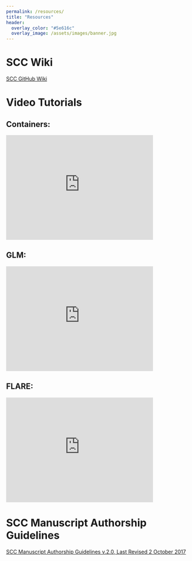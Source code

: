 ```yaml
---
permalink: /resources/
title: "Resources"
header:
  overlay_color: "#5e616c"
  overlay_image: /assets/images/banner.jpg
---
```


# SCC Wiki

[<i class="fas fa-link" aria-hidden="true"></i> SCC GitHub Wiki](https://github.com/CareyLabVT/SmartConnectedCommunities/wiki)

# Video Tutorials

## Containers: 
<div class="video-responsive">
<iframe id="kaltura_player" src="https://cdnapisec.kaltura.com/p/2375811/sp/237581100/embedIframeJs/uiconf_id/41950442/partner_id/2375811?iframeembed=true&playerId=kaltura_player&entry_id=1_bnqfwf5r&flashvars[streamerType]=auto&amp;flashvars[localizationCode]=en&amp;flashvars[leadWithHTML5]=true&amp;flashvars[sideBarContainer.plugin]=true&amp;flashvars[sideBarContainer.position]=left&amp;flashvars[sideBarContainer.clickToClose]=true&amp;flashvars[chapters.plugin]=true&amp;flashvars[chapters.layout]=vertical&amp;flashvars[chapters.thumbnailRotator]=false&amp;flashvars[streamSelector.plugin]=true&amp;flashvars[EmbedPlayer.SpinnerTarget]=videoHolder&amp;flashvars[dualScreen.plugin]=true&amp;flashvars[Kaltura.addCrossoriginToIframe]=true&amp;&wid=1_yo0inioj" width="400" height="285" allowfullscreen webkitallowfullscreen mozAllowFullScreen allow="autoplay *; fullscreen *; encrypted-media *" sandbox="allow-forms allow-same-origin allow-scripts allow-top-navigation allow-pointer-lock allow-popups allow-modals allow-orientation-lock allow-popups-to-escape-sandbox allow-presentation allow-top-navigation-by-user-activation" frameborder="0" title="Kaltura Player"></iframe>
</div>

## GLM:
<div class="video-responsive">
<iframe id="kaltura_player" src="https://cdnapisec.kaltura.com/p/2375811/sp/237581100/embedIframeJs/uiconf_id/41950442/partner_id/2375811?iframeembed=true&playerId=kaltura_player&entry_id=1_ildp4tiu&flashvars[streamerType]=auto&amp;flashvars[localizationCode]=en&amp;flashvars[leadWithHTML5]=true&amp;flashvars[sideBarContainer.plugin]=true&amp;flashvars[sideBarContainer.position]=left&amp;flashvars[sideBarContainer.clickToClose]=true&amp;flashvars[chapters.plugin]=true&amp;flashvars[chapters.layout]=vertical&amp;flashvars[chapters.thumbnailRotator]=false&amp;flashvars[streamSelector.plugin]=true&amp;flashvars[EmbedPlayer.SpinnerTarget]=videoHolder&amp;flashvars[dualScreen.plugin]=true&amp;flashvars[Kaltura.addCrossoriginToIframe]=true&amp;&wid=1_3jcfgxmd" width="400" height="285" allowfullscreen webkitallowfullscreen mozAllowFullScreen allow="autoplay *; fullscreen *; encrypted-media *" sandbox="allow-forms allow-same-origin allow-scripts allow-top-navigation allow-pointer-lock allow-popups allow-modals allow-orientation-lock allow-popups-to-escape-sandbox allow-presentation allow-top-navigation-by-user-activation" frameborder="0" title="Kaltura Player"></iframe>
</div>

## FLARE:
<div class="video-responsive">
<iframe id="kaltura_player" src="https://cdnapisec.kaltura.com/p/2375811/sp/237581100/embedIframeJs/uiconf_id/41950442/partner_id/2375811?iframeembed=true&playerId=kaltura_player&entry_id=1_la3w2hkk&flashvars[streamerType]=auto&amp;flashvars[localizationCode]=en&amp;flashvars[leadWithHTML5]=true&amp;flashvars[sideBarContainer.plugin]=true&amp;flashvars[sideBarContainer.position]=left&amp;flashvars[sideBarContainer.clickToClose]=true&amp;flashvars[chapters.plugin]=true&amp;flashvars[chapters.layout]=vertical&amp;flashvars[chapters.thumbnailRotator]=false&amp;flashvars[streamSelector.plugin]=true&amp;flashvars[EmbedPlayer.SpinnerTarget]=videoHolder&amp;flashvars[dualScreen.plugin]=true&amp;flashvars[Kaltura.addCrossoriginToIframe]=true&amp;&wid=1_2t0fqsrf" width="400" height="285" allowfullscreen webkitallowfullscreen mozAllowFullScreen allow="autoplay *; fullscreen *; encrypted-media *" sandbox="allow-forms allow-same-origin allow-scripts allow-top-navigation allow-pointer-lock allow-popups allow-modals allow-orientation-lock allow-popups-to-escape-sandbox allow-presentation allow-top-navigation-by-user-activation" frameborder="0" title="Kaltura Player"></iframe>
</div>

# SCC Manuscript Authorship Guidelines

[<i class="far fa-file-pdf" aria-hidden="true"></i> SCC Manuscript Authorship Guidelines v.2.0, Last Revised 2 October 2017](../assets/files/SCCAuthorshipGuidelines_v2_2Oct17.pdf)
